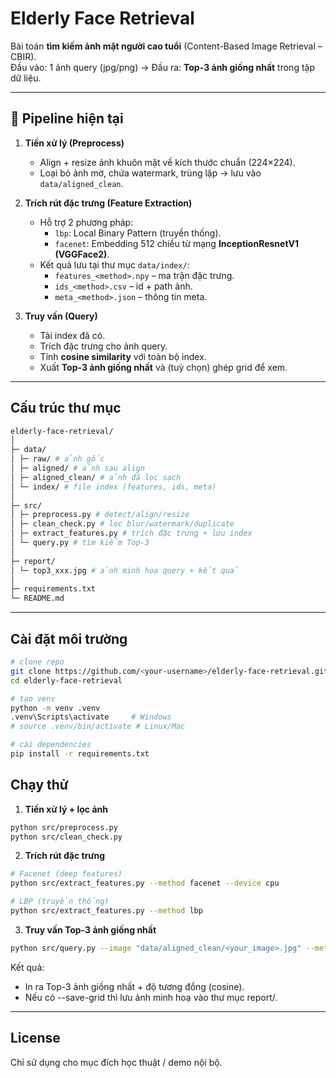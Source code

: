 # Elderly Face Retrieval

Bài toán **tìm kiếm ảnh mặt người cao tuổi** (Content-Based Image Retrieval – CBIR).  
Đầu vào: 1 ảnh query (jpg/png) → Đầu ra: **Top-3 ảnh giống nhất** trong tập dữ liệu.  

---

## 📌 Pipeline hiện tại

1. **Tiền xử lý (Preprocess)**
   - Align + resize ảnh khuôn mặt về kích thước chuẩn (224×224).
   - Loại bỏ ảnh mờ, chứa watermark, trùng lặp → lưu vào `data/aligned_clean`.

2. **Trích rút đặc trưng (Feature Extraction)**
   - Hỗ trợ 2 phương pháp:
     - `lbp`: Local Binary Pattern (truyền thống).
     - `facenet`: Embedding 512 chiều từ mạng **InceptionResnetV1 (VGGFace2)**.
   - Kết quả lưu tại thư mục `data/index/`:
     - `features_<method>.npy` – ma trận đặc trưng.
     - `ids_<method>.csv` – id + path ảnh.
     - `meta_<method>.json` – thông tin meta.

3. **Truy vấn (Query)**
   - Tải index đã có.
   - Trích đặc trưng cho ảnh query.
   - Tính **cosine similarity** với toàn bộ index.
   - Xuất **Top-3 ảnh giống nhất** và (tuỳ chọn) ghép grid để xem.

---

## Cấu trúc thư mục
```bash
elderly-face-retrieval/
│
├─ data/
│ ├─ raw/ # ảnh gốc
│ ├─ aligned/ # ảnh sau align
│ ├─ aligned_clean/ # ảnh đã lọc sạch
│ └─ index/ # file index (features, ids, meta)
│
├─ src/
│ ├─ preprocess.py # detect/align/resize
│ ├─ clean_check.py # lọc blur/watermark/duplicate
│ ├─ extract_features.py # trích đặc trưng + lưu index
│ └─ query.py # tìm kiếm Top-3
│
├─ report/
│ └─ top3_xxx.jpg # ảnh minh hoạ query + kết quả
│
├─ requirements.txt
└─ README.md

```
---

## Cài đặt môi trường

```bash
# clone repo
git clone https://github.com/<your-username>/elderly-face-retrieval.git
cd elderly-face-retrieval

# tạo venv
python -m venv .venv
.venv\Scripts\activate     # Windows
# source .venv/bin/activate # Linux/Mac

# cài dependencies
pip install -r requirements.txt

```
## Chạy thử
1. **Tiền xử lý + lọc ảnh**
```bash
python src/preprocess.py
python src/clean_check.py
```
2. **Trích rút đặc trưng**
```bash
# Facenet (deep features)
python src/extract_features.py --method facenet --device cpu

# LBP (truyền thống)
python src/extract_features.py --method lbp
```
3. **Truy vấn Top-3 ảnh giống nhất**
```bash
python src/query.py --image "data/aligned_clean/<your_image>.jpg" --method facenet --device cpu --save-grid
```
Kết quả:
 - In ra Top-3 ảnh giống nhất + độ tương đồng (cosine).
 - Nếu có --save-grid thì lưu ảnh minh hoạ vào thư mục report/.

---
## License
Chỉ sử dụng cho mục đích học thuật / demo nội bộ.
